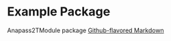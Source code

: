 # Example Package

Anapass2TModule package
[Github-flavored Markdown](https://guides.github.com/features/mastering-markdown/)


